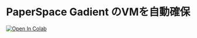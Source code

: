 # PaperSpace Gadient のVMを自動確保
[![Open In Colab](https://colab.research.google.com/assets/colab-badge.svg)](https://github.com/kabanoki/teamsbot/blob/main/index.php)
